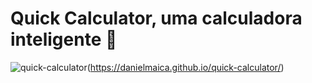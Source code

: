 # Quick Calculator, uma calculadora inteligente 📲
![quick-calculator](https://user-images.githubusercontent.com/83795481/228424806-60d1881a-917e-4e26-8587-842e501e5ee5.png)(https://danielmaica.github.io/quick-calculator/)
